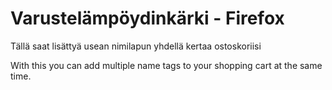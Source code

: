 # Varustelämpöydinkärki - Firefox
Tällä saat lisättyä usean nimilapun yhdellä kertaa ostoskoriisi

With this you can add multiple name tags to your shopping cart at the same time.
